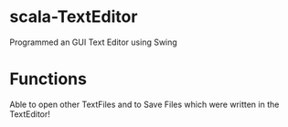 # scala-TextEditor
Programmed an GUI Text Editor using Swing

# Functions
Able to open other TextFiles and to Save Files which were written in the TextEditor!
